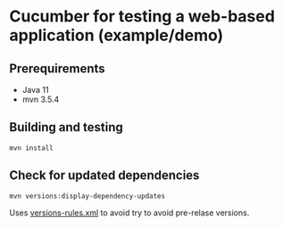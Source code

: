 # Cucumber for testing a web-based application (example/demo)

## Prerequirements

* Java 11
* mvn 3.5.4

## Building and testing

```
mvn install
```

## Check for updated dependencies

```
mvn versions:display-dependency-updates 
```
Uses [versions-rules.xml](versions-rules.xml) to avoid try to avoid pre-relase versions.
